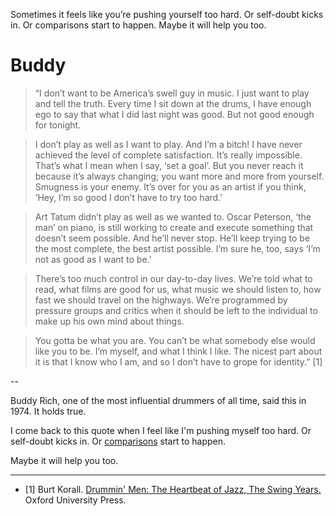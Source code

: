 Sometimes it feels like you’re pushing yourself too hard. Or self-doubt kicks in. Or comparisons start to happen. Maybe it will help you too. 
# Buddy 
> “I don’t want to be America’s swell guy in music. I just want to play and tell the truth. Every time I sit down at the drums, I have enough ego to say that what I did last night was good. But not good enough for tonight. 

> I don’t play as well as I want to play. And I’m a bitch! I have never achieved the level of complete satisfaction. It’s really impossible. That’s what I mean when I say, ‘set a goal’. But you never reach it because it’s always changing; you want more and more from yourself. Smugness is your enemy. It’s over for you as an artist if you think, ‘Hey, I’m so good I don’t have to try too hard.’

> Art Tatum didn’t play as well as we wanted to. Oscar Peterson, ‘the man’ on piano, is still working to create and execute something that doesn’t seem possible. And he’ll never stop. He’ll keep trying to be the most complete, the best artist possible. I’m sure he, too, says ‘I’m not as good as I want to be.’

> There’s too much control in our day-to-day lives. We’re told what to read, what films are good for us, what music we should listen to, how fast we should travel on the highways. We’re programmed by pressure groups and critics when it should be left to the individual to make up his own mind about things.
  
> You gotta be what you are. You can’t be what somebody else would like you to be. I’m myself, and what I think I like. The nicest part about it is that I know who I am, and so I don’t have to grope for identity.” [1]

--

Buddy Rich, one of the most influential drummers of all time, said this in 1974. It holds true. 

I come back to this quote when I feel like I'm pushing myself too hard. Or self-doubt kicks in. Or <a href="https://altocode.nl/blog/compare" target="_blank">comparisons</a> start to happen. 

Maybe it will help you too. 

---

- [1] Burt Korall. <a href="https://oxford.universitypressscholarship.com/view/10.1093/acprof:oso/9780195157628.001.0001/acprof-9780195157628" target="_blank">Drummin' Men: The Heartbeat of Jazz, The Swing Years.</a> Oxford University Press. 